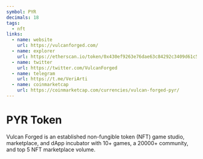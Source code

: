 ```yaml
---
symbol: PYR
decimals: 18
tags:
  - nft
links:
  - name: website
    url: https://vulcanforged.com/
  - name: explorer
    url: https://etherscan.io/token/0x430ef9263e76dae63c84292c3409d61c598e9682
  - name: twitter
    url: https://twitter.com/VulcanForged
  - name: telegram
    url: https://t.me/VeriArti
  - name: coinmarketcap
    url: https://coinmarketcap.com/currencies/vulcan-forged-pyr/
---
```


# PYR Token

Vulcan Forged is an established non-fungible token (NFT) game studio, marketplace, and dApp incubator with 10+ games, a 20000+ community, and top 5 NFT marketplace volume.
